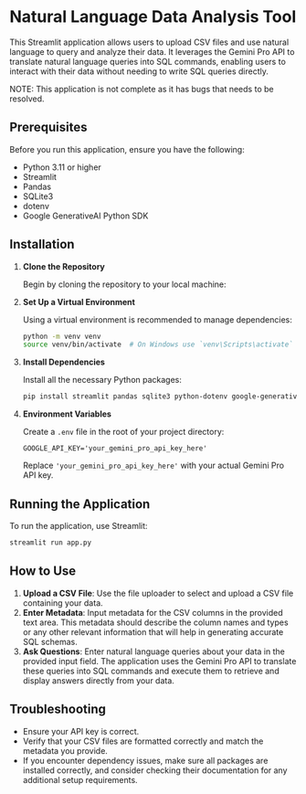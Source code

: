 

# Natural Language Data Analysis Tool

This Streamlit application allows users to upload CSV files and use natural language to query and analyze their data. It leverages the Gemini Pro API to translate natural language queries into SQL commands, enabling users to interact with their data without needing to write SQL queries directly.

NOTE: This application is not complete as it has bugs that needs to be resolved.

## Prerequisites

Before you run this application, ensure you have the following:
- Python 3.11 or higher
- Streamlit
- Pandas
- SQLite3
- dotenv
- Google GenerativeAI Python SDK

## Installation

1. **Clone the Repository**

   Begin by cloning the repository to your local machine:


2. **Set Up a Virtual Environment**

   Using a virtual environment is recommended to manage dependencies:

   ```bash
   python -m venv venv
   source venv/bin/activate  # On Windows use `venv\Scripts\activate`
   ```

3. **Install Dependencies**

   Install all the necessary Python packages:

   ```bash
   pip install streamlit pandas sqlite3 python-dotenv google-generativeai
   ```

4. **Environment Variables**

   Create a `.env` file in the root of your project directory:

   ```plaintext
   GOOGLE_API_KEY='your_gemini_pro_api_key_here'
   ```

   Replace `'your_gemini_pro_api_key_here'` with your actual Gemini Pro API key.

## Running the Application

To run the application, use Streamlit:

```bash
streamlit run app.py
```

## How to Use

1. **Upload a CSV File**: Use the file uploader to select and upload a CSV file containing your data.
2. **Enter Metadata**: Input metadata for the CSV columns in the provided text area. This metadata should describe the column names and types or any other relevant information that will help in generating accurate SQL schemas.
3. **Ask Questions**: Enter natural language queries about your data in the provided input field. The application uses the Gemini Pro API to translate these queries into SQL commands and execute them to retrieve and display answers directly from your data.

## Troubleshooting

- Ensure your API key is correct.
- Verify that your CSV files are formatted correctly and match the metadata you provide.
- If you encounter dependency issues, make sure all packages are installed correctly, and consider checking their documentation for any additional setup requirements.
